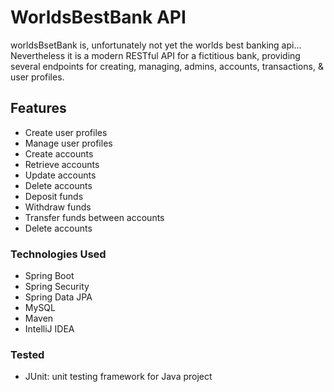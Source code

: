 # WorldsBestBank API 


worldsBsetBank is, unfortunately not yet the worlds best banking api...
Nevertheless it is a modern RESTful API for a fictitious bank, providing several endpoints for creating, managing, admins, accounts, transactions,
& user profiles. 

## Features
* Create user profiles
* Manage user profiles
* Create accounts
* Retrieve accounts
* Update accounts 
* Delete accounts
* Deposit funds 
* Withdraw funds
* Transfer funds between accounts
* Delete accounts

### Technologies Used
* Spring Boot
* Spring Security
* Spring Data JPA
* MySQL
* Maven
* IntelliJ IDEA
### Tested 
* JUnit: unit testing framework for Java project
